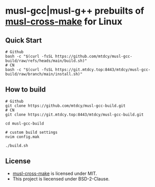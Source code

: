 # musl-gcc|musl-g++ prebuilts of [musl-cross-make](https://github.com/richfelker/musl-cross-make/) for Linux

## Quick Start 

```shell
# Github
bash -c "$(curl -fsSL https://github.com/mtdcy/musl-gcc-build/raw/refs/heads/main/build.sh)"
# CN
bash -c "$(curl -fsSL https://git.mtdcy.top:8443/mtdcy/musl-gcc-build/raw/branch/main/install.sh)"
```

## How to build

```shell
# Github
git clone https://github.com/mtdcy/musl-gcc-build.git
# CN
git clone https://git.mtdcy.top:8443/mtdcy/musl-gcc-build.git

cd musl-gcc-build

# custom build settings
nvim config.mak

./build.sh
```

## License

- [musl-cross-make](https://github.com/richfelker/musl-cross-make/) is licensed under MIT.
- This project is liecensed under BSD-2-Clause.
